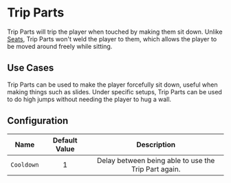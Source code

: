 # Trip Parts

Trip Parts will trip the player when touched by making them sit down.
Unlike [Seats](seats.md), Trip Parts won't weld the player to them, which allows the player to be moved around freely while sitting.

## Use Cases

Trip Parts can be used to make the player forcefully sit down, useful when making things such as slides.
Under specific setups, Trip Parts can be used to do high jumps without needing the player to hug a wall.

## Configuration

| Name | Default Value | Description
|:-----:|:-----:|:-----:
| `Cooldown` | 1 | Delay between being able to use the Trip Part again.
